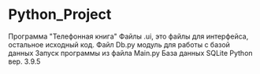# Python_Project

Программа "Телефонная книга"
Файлы .ui, это файлы для интерфейса, остальное исходный код.
Файл Db.py модуль для работы с базой данных
Запуск программы из файла Main.py
База данных SQLite
Python вер. 3.9.5

